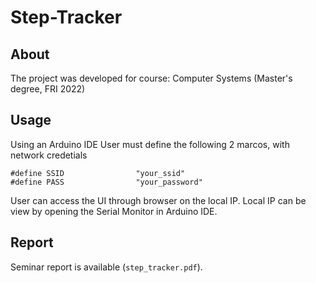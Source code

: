 # Step-Tracker 

## About

The project was developed for course: Computer Systems (Master's degree, FRI 2022)

## Usage

Using an Arduino IDE
User must define the following 2 marcos, with network credetials

```
#define SSID                "your_ssid"
#define PASS                "your_password"
```

User can access the UI through browser on the local IP. 
Local IP can be view by opening the Serial Monitor in Arduino IDE.

## Report 
Seminar report is available (`step_tracker.pdf`). 